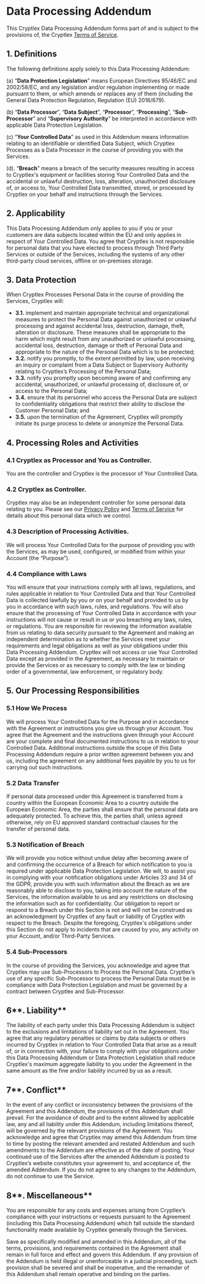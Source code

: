 # Data Processing Addendum

This Cryptlex Data Processing Addendum forms part of and is subject to the provisions of, the Cryptlex [Terms of Service](https://docs.cryptlex.com/legal/terms-of-service).

## 1. Definitions

The following definitions apply solely to this Data Processing Addendum:

\(a\) “**Data Protection Legislation**” means European Directives 95/46/EC and 2002/58/EC, and any legislation and/or regulation implementing or made pursuant to them, or which amends or replaces any of them \(including the General Data Protection Regulation, Regulation \(EU\) 2016/679\).

\(b\) “**Data Processor**”, “**Data Subject**”, “**Processor**”, “**Processing**”, “**Sub-Processor**” and “**Supervisory Authority**” be interpreted in accordance with applicable Data Protection Legislation.

\(c\) “**Your Controlled Data**” as used in this Addendum means information relating to an identifiable or identified Data Subject, which Cryptlex Processes as a Data Processor in the course of providing you with the Services.

\(d\). “**Breach**” means a breach of the security measures resulting in access to Cryptlex's equipment or facilities storing Your Controlled Data and the accidental or unlawful destruction, loss, alteration, unauthorized disclosure of, or access to, Your Controlled Data transmitted, stored, or processed by Cryptlex on your behalf and instructions through the Services.

## **2. Applicability**

This Data Processing Addendum only applies to you if you or your customers are data subjects located within the EU and only applies in respect of Your Controlled Data. You agree that Cryptlex is not responsible for personal data that you have elected to process through Third Party Services or outside of the Services, including the systems of any other third-party cloud services, offline or on-premises storage.

## 3. Data Protection

When Cryptlex Processes Personal Data in the course of providing the Services, Cryptlex will:

* **3.1.** implement and maintain appropriate technical and organizational measures to protect the Personal Data against unauthorized or unlawful processing and against accidental loss, destruction, damage, theft, alteration or disclosure. These measures shall be appropriate to the harm which might result from any unauthorized or unlawful processing, accidental loss, destruction, damage or theft of Personal Data and appropriate to the nature of the Personal Data which is to be protected;
* **3.2.** notify you promptly, to the extent permitted by law, upon receiving an inquiry or complaint from a Data Subject or Supervisory Authority relating to Cryptlex’s Processing of the Personal Data;
* **3.3.** notify you promptly upon becoming aware of and confirming any accidental, unauthorized, or unlawful processing of, disclosure of, or access to the Personal Data;
* **3.4.** ensure that its personnel who access the Personal Data are subject to confidentiality obligations that restrict their ability to disclose the Customer Personal Data; and
* **3.5.** upon the termination of the Agreement, Cryptlex will promptly initiate its purge process to delete or anonymize the Personal Data.

## **4. Processing Roles and Activities**

### 4.1 **Cryptlex as Processor and You as Controller.** 

You are the controller and Cryptlex is the processor of Your Controlled Data.

### 4.2 **Cryptlex as Controller.** 

Cryptlex may also be an independent controller for some personal data relating to you. Please see our [Privacy Policy](https://docs.cryptlex.com/legal/privacy-policy) and [Terms of Service](https://docs.cryptlex.com/legal/terms-of-service) for details about this personal data which we control.

### 4.3 **Description of Processing Activities.** 

We will process Your Controlled Data for the purpose of providing you with the Services, as may be used, configured, or modified from within your Account \(the “Purpose”\).

### 4.4 Compliance with Laws

You will ensure that your instructions comply with all laws, regulations, and rules applicable in relation to Your Controlled Data and that Your Controlled Data is collected lawfully by you or on your behalf and provided to us by you in accordance with such laws, rules, and regulations. You will also ensure that the processing of Your Controlled Data in accordance with your instructions will not cause or result in us or you breaching any laws, rules, or regulations. You are responsible for reviewing the information available from us relating to data security pursuant to the Agreement and making an independent determination as to whether the Services meet your requirements and legal obligations as well as your obligations under this Data Processing Addendum. Cryptlex will not access or use Your Controlled Data except as provided in the Agreement, as necessary to maintain or provide the Services or as necessary to comply with the law or binding order of a governmental, law enforcement, or regulatory body.

## **5. Our Processing Responsibilities**

### 5.1 **How We Process**

We will process Your Controlled Data for the Purpose and in accordance with the Agreement or instructions you give us through your Account. You agree that the Agreement and the instructions given through your Account are your complete and final documented instructions to us in relation to your Controlled Data. Additional instructions outside the scope of this Data Processing Addendum require a prior written agreement between you and us, including the agreement on any additional fees payable by you to us for carrying out such instructions.

### 5.2 Data Transfer

If personal data processed under this Agreement is transferred from a country within the European Economic Area to a country outside the European Economic Area, the parties shall ensure that the personal data are adequately protected. To achieve this, the parties shall, unless agreed otherwise, rely on EU approved standard contractual clauses for the transfer of personal data.

### 5.3 **Notification of Breach**

We will provide you notice without undue delay after becoming aware of and confirming the occurrence of a Breach for which notification to you is required under applicable Data Protection Legislation. We will, to assist you in complying with your notification obligations under Articles 33 and 34 of the GDPR, provide you with such information about the Breach as we are reasonably able to disclose to you, taking into account the nature of the Services, the information available to us and any restrictions on disclosing the information such as for confidentiality. Our obligation to report or respond to a Breach under this Section is not and will not be construed as an acknowledgment by Cryptlex of any fault or liability of Cryptlex with respect to the Breach. Despite the foregoing, Cryptlex's obligations under this Section do not apply to incidents that are caused by you, any activity on your Account, and/or Third-Party Services.

### 5.4 **Sub-Processors**

In the course of providing the Services, you acknowledge and agree that Cryptlex may use Sub-Processors to Process the Personal Data. Cryptlex’s use of any specific Sub-Processor to process the Personal Data must be in compliance with Data Protection Legislation and must be governed by a contract between Cryptlex and Sub-Processor.

## 6**. Liability**

The liability of each party under this Data Processing Addendum is subject to the exclusions and limitations of liability set out in the Agreement. You agree that any regulatory penalties or claims by data subjects or others incurred by Cryptlex in relation to Your Controlled Data that arise as a result of, or in connection with, your failure to comply with your obligations under this Data Processing Addendum or Data Protection Legislation shall reduce Cryptlex's maximum aggregate liability to you under the Agreement in the same amount as the fine and/or liability incurred by us as a result.

## 7**. Conflict**

In the event of any conflict or inconsistency between the provisions of the Agreement and this Addendum, the provisions of this Addendum shall prevail. For the avoidance of doubt and to the extent allowed by applicable law, any and all liability under this Addendum, including limitations thereof, will be governed by the relevant provisions of the Agreement. You acknowledge and agree that Cryptlex may amend this Addendum from time to time by posting the relevant amended and restated Addendum and such amendments to the Addendum are effective as of the date of posting. Your continued use of the Services after the amended Addendum is posted to Cryptlex’s website constitutes your agreement to, and acceptance of, the amended Addendum. If you do not agree to any changes to the Addendum, do not continue to use the Service.

## 8**. Miscellaneous**

You are responsible for any costs and expenses arising from Cryptlex’s compliance with your instructions or requests pursuant to the Agreement \(including this Data Processing Addendum\) which fall outside the standard functionality made available by Cryptlex generally through the Services.

Save as specifically modified and amended in this Addendum, all of the terms, provisions, and requirements contained in the Agreement shall remain in full force and effect and govern this Addendum. If any provision of the Addendum is held illegal or unenforceable in a judicial proceeding, such provision shall be severed and shall be inoperative, and the remainder of this Addendum shall remain operative and binding on the parties.

